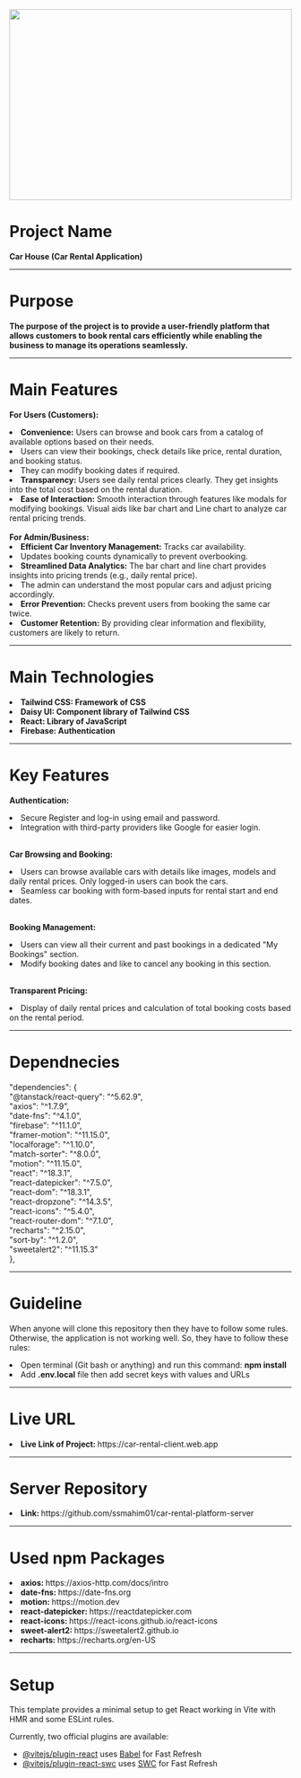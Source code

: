 <div align="center">
  <img width="100%" height="340" src="https://i.ibb.co.com/sgtkZBp/car-house.png"  />
</div>

# Project Name

<b>Car House (Car Rental Application)</b>
<hr>

# Purpose

<b>The purpose of the project is to provide a user-friendly platform that allows customers to book rental cars efficiently while enabling the business to manage its operations seamlessly.</b>
<hr>

# Main Features

<b>For Users (Customers):</b>
<li><b>Convenience:</b> Users can browse and book cars from a catalog of available options based on their needs.</li>

<li>Users can view their bookings, check details like price, rental duration, and booking status.</li>
<li>They can modify booking dates if required.</li>

<li><b>Transparency:</b>
Users see daily rental prices clearly.
They get insights into the total cost based on the rental duration.</li>
<li><b>Ease of Interaction:</b> 
Smooth interaction through features like modals for modifying bookings.
Visual aids like bar chart and Line chart to analyze car rental pricing trends.</li>
<br>
<b>For Admin/Business:</b>
<li><b>Efficient Car Inventory Management:</b>
Tracks car availability.</li>
<li>Updates booking counts dynamically to prevent overbooking.</li>
<li><b>Streamlined Data Analytics:</b> 
The bar chart and line chart provides insights into pricing trends (e.g., daily rental price). </li>
<li>The admin can understand the most popular cars and adjust pricing accordingly.</li>
<li><b>Error Prevention:</b> 
Checks prevent users from booking the same car twice.</li>
<li><b>Customer Retention:</b> 
By providing clear information and flexibility, customers are likely to return.</li>
<hr>

# Main Technologies

<li><b>Tailwind CSS: Framework of CSS</b></li>
<li><b>Daisy UI: Component library of Tailwind CSS</b></li>
<li><b>React: Library of JavaScript</b></li>
<li><b>Firebase: Authentication</b></li>
<hr>

# Key Features

<b>Authentication:</b><br>
<li>Secure Register and log-in using email and password.</li>
<li>Integration with third-party providers like Google for easier login.</li>
<br>

<b>Car Browsing and Booking:</b><br>
<li>Users can browse available cars with details like images, models and daily rental prices. Only logged-in users can book the cars.</li>
<li>Seamless car booking with form-based inputs for rental start and end dates.</li>
<br>

<b>Booking Management:</b><br>
<li>Users can view all their current and past bookings in a dedicated "My Bookings" section.</li>
<li>Modify booking dates and like to cancel any booking in this section.</li>
<br>

<b>Transparent Pricing: </b>
<li>Display of daily rental prices and calculation of total booking costs based on the rental period.</li>

<hr>

# Dependnecies

"dependencies": {
  <br>
    "@tanstack/react-query": "^5.62.9",
    <br>
    "axios": "^1.7.9",
      <br>
    "date-fns": "^4.1.0",
      <br>
    "firebase": "^11.1.0",
      <br>
    "framer-motion": "^11.15.0",
      <br>
    "localforage": "^1.10.0",
      <br>
    "match-sorter": "^8.0.0",
      <br>
    "motion": "^11.15.0",
      <br>
    "react": "^18.3.1",
      <br>
    "react-datepicker": "^7.5.0",
      <br>
    "react-dom": "^18.3.1",
      <br>
    "react-dropzone": "^14.3.5",
      <br>
    "react-icons": "^5.4.0",
      <br>
    "react-router-dom": "^7.1.0",
      <br>
    "recharts": "^2.15.0",
      <br>
    "sort-by": "^1.2.0",
      <br>
    "sweetalert2": "^11.15.3"
      <br>
  },

  <hr>

# Guideline

When anyone will clone this repository then they have to follow some rules. Otherwise, the application is not working well. So, they have to follow these rules: 
<li>Open terminal (Git bash or anything) and run this command: <b>npm install</b></li>
<li>Add <b>.env.local</b> file then add secret keys with values and URLs</li>
<hr>

# Live URL

<li><b>Live Link of Project: </b>https://car-rental-client.web.app</li>
<hr>

# Server Repository

<li><b>Link: </b>https://github.com/ssmahim01/car-rental-platform-server</li>
<hr>

# Used npm Packages

<li><b>axios: </b>https://axios-http.com/docs/intro</li>
<li><b>date-fns: </b>https://date-fns.org</li>
<li><b>motion: </b>https://motion.dev</li>
<li><b>react-datepicker: </b>https://reactdatepicker.com</li>
<li><b>react-icons: </b>https://react-icons.github.io/react-icons</li>
<li><b>sweet-alert2: </b>https://sweetalert2.github.io</li>
<li><b>recharts: </b>https://recharts.org/en-US</li>

<hr>

# Setup

This template provides a minimal setup to get React working in Vite with HMR and some ESLint rules.

Currently, two official plugins are available:

- [@vitejs/plugin-react](https://github.com/vitejs/vite-plugin-react/blob/main/packages/plugin-react/README.md) uses [Babel](https://babeljs.io/) for Fast Refresh
- [@vitejs/plugin-react-swc](https://github.com/vitejs/vite-plugin-react-swc) uses [SWC](https://swc.rs/) for Fast Refresh
